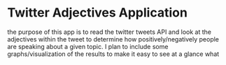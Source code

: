 # Twitter Adjectives Application

the purpose of this app is to read the twitter tweets API and look at the adjectives within the tweet to determine how positively/negatively people are speaking about a given topic.
I plan to include some graphs/visualization of the results to make it easy to see at a glance what
